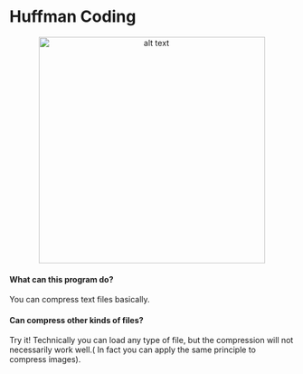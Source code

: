 # Huffman Coding

<p align="center">
<img src="https://i.imgur.com/7bydXvR.png" alt="alt text" width="400" height="whatever">
</p>

#### What can this program do?
You can compress text files basically.
#### Can compress other kinds of files?
Try it! Technically you can load any type of file, but the compression will not necessarily work well.( In fact you can apply the same principle to compress images).
